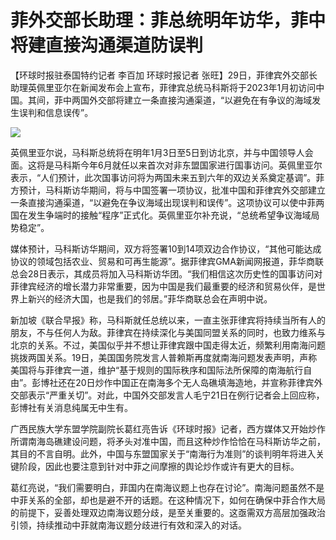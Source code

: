 # 菲外交部长助理：菲总统明年访华，菲中将建直接沟通渠道防误判

【环球时报驻泰国特约记者 李百加 环球时报记者
张旺】29日，菲律宾外交部长助理英佩里亚尔在新闻发布会上宣布，菲律宾总统马科斯将于2023年1月初访问中国。其间，菲中两国外交部将建立一条直接沟通渠道，“以避免在有争议的海域发生误判和信息误传”。

![](https://inews.gtimg.com/newsapp_bt/0/15583881359/1000)

英佩里亚尔说，马科斯总统将在明年1月3日至5日到访北京，并与中国领导人会面。这将是马科斯今年6月就任以来首次对非东盟国家进行国事访问。英佩里亚尔表示，“人们预计，此次国事访问将为两国未来五到六年的双边关系奠定基调”。菲方预计，马科斯访华期间，将与中国签署一项协议，批准中国和菲律宾外交部建立一条直接沟通渠道，“以避免在争议海域出现误判和误传”。这项协议可以使中菲两国在发生争端时的接触“程序”正式化。英佩里亚尔补充说，“总统希望争议海域局势稳定”。

媒体预计，马科斯访华期间，双方将签署10到14项双边合作协议，“其他可能达成协议的领域包括农业、贸易和可再生能源”。据菲律宾GMA新闻网报道，菲华商联总会28日表示，其成员将加入马科斯访华团。“我们相信这次历史性的国事访问对菲律宾经济的增长潜力非常重要，因为中国是我们最重要的经济和贸易伙伴，是世界上新兴的经济大国，也是我们的邻居。”菲华商联总会在声明中说。

新加坡《联合早报》称，马科斯就任总统以来，一直主张菲律宾将持续当所有人的朋友，不与任何人为敌。菲律宾在持续深化与美国同盟关系的同时，也致力维系与北京的关系。不过，美国似乎并不想让菲律宾跟中国走得太近，频繁利用南海问题挑拨两国关系。19日，美国国务院发言人普赖斯再度就南海问题发表声明，声称美国将与菲律宾一道，维护“基于规则的国际秩序和国际法所保障的南海航行自由”。彭博社还在20日炒作中国正在南海多个无人岛礁填海造地，并宣称菲律宾外交部表示“严重关切”。对此，中国外交部发言人毛宁21日在例行记者会上回应称，彭博社有关消息纯属无中生有。

广西民族大学东盟学院副院长葛红亮告诉《环球时报》记者，西方媒体又开始炒作所谓南海岛礁建设问题，将矛头对准中国，而且这种炒作恰恰在马科斯访华之前，其目的不言自明。此外，中国与东盟国家关于“南海行为准则”的谈判明年将进入关键阶段，因此也要注意到针对中菲之间摩擦的舆论炒作或许有更大的目标。

葛红亮说，“我们需要明白，菲国内在南海议题上也存在讨论”。南海问题虽然不是中菲关系的全部，却也是避不开的话题。在这种情况下，如何在确保中菲合作大局的前提下，妥善处理双边南海议题分歧，是至关重要的。这亟需双方高层加强政治引领，持续推动中菲就南海议题分歧进行有效和深入的对话。

